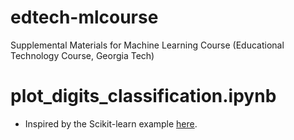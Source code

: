 # edtech-mlcourse
Supplemental Materials for Machine Learning Course (Educational Technology Course, Georgia Tech)

# plot_digits_classification.ipynb
- Inspired by the Scikit-learn example [here](https://scikit-learn.org/stable/auto_examples/classification/plot_digits_classification.html#sphx-glr-auto-examples-classification-plot-digits-classification-py).
